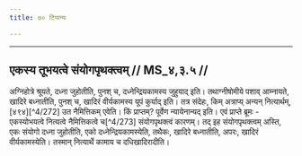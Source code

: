 ```yaml
---
title: ७० टिप्पन्यः

---
```


[^4/262]: E2: aśmaṃ; E1 (Fn.): asyam

[^4/263]: Tait.S. 5.6.8.2

[^4/264]: E2 om. tatra

[^4/265]: E2: 5,64; E6: 2,38

[^4/266]: E1 (Fn.): dvividhāni

[^4/267]: E1 gibt viśeṣe śrutatvād ity arthaḥ in Klammern

[^4/268]: E2: sāmānyapadārthaṃ

[^4/269]: E1 gibt avivakṣitaṃ kalpayitum in Klammern

[^4/270]: E2: 5,64; E6: 2,38

[^4/271]: E2: tan na

____________________________________________


## एकस्य तूभयत्वे संयोगपृथक्त्वम् // MS_४,३.५ //

अग्निहोत्रे श्रूयते, दध्ना जुहोतीति, पुनश् च, दध्नेन्द्रियकामस्य जुहुयाद् इति। तथाग्नीषोमीये पशाव् आम्नायते, खादिरे बध्नातीति, पुनश् च, खादिरं वीर्यकामस्य यूपं कुर्याद् इति। तत्र संदेहः, किम् अत्राप्य् अन्यन् नित्यार्थम्, [४९४][^4/272] उत नैमित्तिकम् एवेति। किं प्राप्तम्? पूर्वेण न्यायेनान्यद् इति। एवं प्राप्ते ब्रूमः - एकस्योभयत्वे नित्यत्वे नैमित्तिकत्वे च[^4/273] संयोगपृथक्त्वं कारणम्। तद् इह संयोगपृथक्त्वम् अस्ति, एकः संयोगो दध्ना जुहोतीति, एको दध्नेन्द्रियकामस्येति, तथैकः, खादिरे बध्नातीति, अपरः, खादिरं वीर्यकामस्येति। तस्मान् नित्यार्थे कामाय च दधिखादिरादीति।
